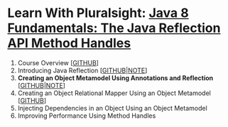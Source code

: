 # Learn With Pluralsight: [Java 8 Fundamentals: The Java Reflection API Method Handles][course]

1. Course Overview [[GITHUB][m1.gh]]
2. Introducing Java Reflection [[GITHUB][m2.gh]|[NOTE][m2.gh.note]]
3. **Creating an Object Metamodel Using Annotations and Reflection** [[GITHUB][m3.gh]|[NOTE][m3.gh.note]]
4. Creating an Object Relational Mapper Using an Object Metamodel [[GITHUB][m4.gh]]
5. Injecting Dependencies in an Object Using an Object Metamodel
6. Improving Performance Using Method Handles

[course]: https://app.pluralsight.com/library/courses/java-fundamentals-reflection-api-method-handles

[m1.gh]: https://github.com/reinielfc/lrn-ps-java8-reflection-api-method-handles/tree/main
[m2.gh]: https://github.com/reinielfc/lrn-ps-java8-reflection-api-method-handles/tree/2-IntroducingJavaReflection
[m2.gh.note]: https://github.com/reinielfc/lrn-ps-java8-reflection-api-method-handles/blob/2-IntroducingJavaReflection/2-IntroducingJavaReflection.note.md
[m3.gh]: https://github.com/reinielfc/lrn-ps-java8-reflection-api-method-handles/tree/3-CreatingAnObjectMetamodelUsingAnnotationsAndReflection
[m3.gh.note]: https://github.com/reinielfc/lrn-ps-java8-reflection-api-method-handles/blob/3-CreatingAnObjectMetamodelUsingAnnotationsAndReflection/3-CreatingAnObjectMetamodelUsingAnnotationsAndReflection.note.md
[m4.gh]: https://github.com/reinielfc/lrn-ps-java8-reflection-api-method-handles/tree/4-CreatingAnObjectRelationalMapperUsingAnObjectMetamodel
[m5]: 5-InjectingDependenciesInAnObjectUsingAnObjectMetamodel
[m6]: 6-ImprovingPerformanceUsingMethodHandles
